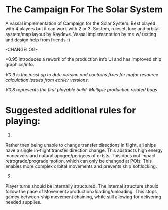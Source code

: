 # The Campaign For The Solar System

A vassal implementation of Campaign for the Solar System. Best played with 4 players but it can work with 2 or 3. System, ruleset, lore and orbital system/map layout by Kaydevs. Vassal implementation by me w/ testing and design help from friends :)

-CHANGELOG-

*0.95 introduces a rework of the production info UI and has improved ship graphics/info. 

*V0.9 is the most up to date version and contains fixes for major resource calculation issues from earlier versions.*

*V0.8 represents the first playable build. Multiple production related bugs*



# Suggested additional rules for playing:

1)
Rather then being unable to change transfer directions in flight, all ships have a single in-flight transfer direction change. This abstracts high energy maneuvers and natural apogee/perigees of orbits. This does not impact retrograde/prograde motion, which can only be changed at POIs. This enables more complex orbital movements and prevents ship softlocking.


2)
Player turns should be internally structured. The internal structure should follow the pace of Movement>production>loading/unloading. This stops gamey between-ship movement chaining, while still allowing for delivering needed supplies. 

